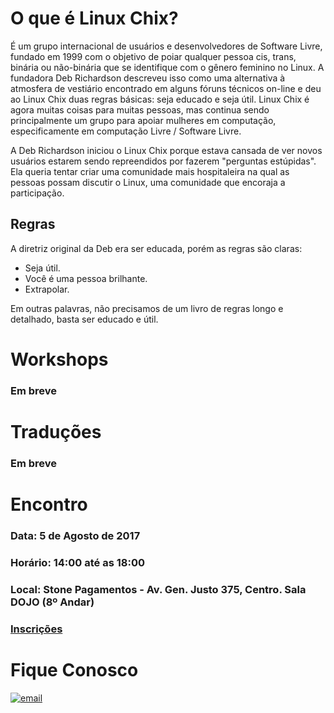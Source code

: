# O que é Linux Chix?

 É um grupo internacional de usuários e desenvolvedores de Software Livre, fundado em 1999 com o objetivo de poiar qualquer pessoa cis, trans, binária ou não-binária que se identifique com o gênero feminino no Linux.
 A fundadora Deb Richardson descreveu isso como uma alternativa à atmosfera de vestiário encontrado em alguns fóruns técnicos on-line e deu ao Linux Chix duas regras básicas: seja educado e seja útil. 
  Linux Chix é agora muitas coisas para muitas pessoas, mas continua sendo principalmente um grupo para apoiar mulheres em computação, especificamente em computação Livre / Software Livre.

 A Deb Richardson iniciou o Linux Chix porque estava cansada de ver novos usuários estarem sendo repreendidos por fazerem "perguntas estúpidas". Ela queria tentar criar uma comunidade mais hospitaleira na qual as pessoas possam discutir o Linux, uma comunidade que encoraja a participação.

## Regras
 A diretriz original da Deb era ser educada, porém as regras são claras:
 - Seja útil. 
 - Você é uma pessoa brilhante. 
 - Extrapolar. 
 
 Em outras palavras, não precisamos de um livro de regras longo e detalhado, basta ser educado e útil.

# Workshops
### Em breve

# Traduções
### Em breve

# Encontro

### Data: 5 de Agosto de 2017 
### Horário: 14:00 até as 18:00
### Local: Stone Pagamentos - Av. Gen. Justo 375, Centro. Sala DOJO (8º Andar)

### [Inscrições](https://goo.gl/h2yKUt)

# Fique Conosco
[![email](http://icon-icons.com/icons2/272/PNG/72/Email_30017.png)](mailto:linuxchix.rj@gmail.com)
